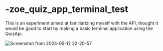 # -zoe_quiz_app_terminal_test
This is an experiment aimed at familiarizing myself with the API, thought it would be good to start by making a basic terminal application using the QuizApi.


![Screenshot from 2024-05-12 22-20-57](https://github.com/lindo001/-zoe_quiz_app_terminal_test/assets/164249333/76edeea1-6de5-4db3-bd02-124f321396d0)
